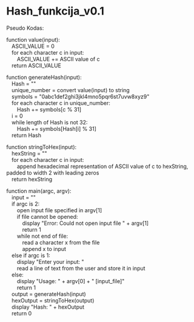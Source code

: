 # Hash_funkcija_v0.1
Pseudo Kodas:  

function value(input):  
&emsp;ASCII_VALUE = 0  
&emsp;for each character c in input:  
&emsp;&emsp;ASCII_VALUE += ASCII value of c  
&emsp;return ASCII_VALUE  
  
function generateHash(input):  
&emsp;Hash = ""  
&emsp;unique_number = convert value(input) to string  
&emsp;symbols = "0abc1def2ghi3jkl4mno5pqr6st7uvw8xyz9"  
&emsp;for each character c in unique_number:  
&emsp;&emsp;Hash += symbols[c % 31]  
&emsp;i = 0  
&emsp;while length of Hash is not 32:  
&emsp;&emsp;Hash += symbols[Hash[i] % 31]  
&emsp;return Hash  
  
function stringToHex(input):  
&emsp;hexString = ""  
&emsp;for each character c in input:  
&emsp;&emsp;append hexadecimal representation of ASCII value of c to hexString, padded to width 2 with leading zeros  
&emsp;return hexString  
  
function main(argc, argv):  
&emsp;input = ""  
&emsp;if argc is 2:  
&emsp;&emsp;open input file specified in argv[1]  
&emsp;&emsp;if file cannot be opened:  
&emsp;&emsp;&emsp;display "Error: Could not open input file " + argv[1]  
&emsp;&emsp;&emsp;return 1  
&emsp;&emsp;while not end of file:  
&emsp;&emsp;&emsp;read a character x from the file  
&emsp;&emsp;&emsp;append x to input  
&emsp;else if argc is 1:  
&emsp;&emsp;display "Enter your input: "  
&emsp;&emsp;read a line of text from the user and store it in input  
&emsp;else:  
&emsp;&emsp;display "Usage: " + argv[0] + " [input_file]"  
&emsp;&emsp;return 1  
&emsp;output = generateHash(input)  
&emsp;hexOutput = stringToHex(output)  
&emsp;display "Hash: " + hexOutput  
&emsp;return 0  
